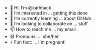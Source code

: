 - 👋 Hi, I’m @kathhack
- 👀 I’m interested in ... getting this done
- 🌱 I’m currently learning ... about GitHub
- 💞️ I’m looking to collaborate on ... stuff
- 📫 How to reach me ... my email
- 😄 Pronouns: ... she/her
- ⚡ Fun fact: ... I'm pregnant!

<!---
kathhack/kathhack is a ✨ special ✨ repository because its `README.md` (this file) appears on your GitHub profile.
You can click the Preview link to take a look at your changes.
--->
